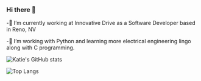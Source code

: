 ### Hi there 👋


-🔭 I’m currently working at Innovative Drive as a Software Developer based in Reno, NV

-🌱 I’m working with Python and learning more electrical engineering lingo along with C programming.

![Katie's GitHub stats](https://github-readme-stats.vercel.app/api?username=kayjlou&count_private=true&show_icons=true&theme=buefy)

![Top Langs](https://github-readme-stats.vercel.app/api/top-langs/?username=kayjlou&langs_count=8)





<!--
**kayjlou/kayjlou** is a ✨ _special_ ✨ repository because its `README.md` (this file) appears on your GitHub profile.

Here are some ideas to get you started:

- 🔭 I’m currently working at Innovative Drive as a Software Developer based in Reno, NV
- 🌱 I’m currently learning more electrical engineering lingo along with C programming.
- 📫 How to reach me: 
- ⚡ Fun fact: I've lived in 6 different states!
-->
